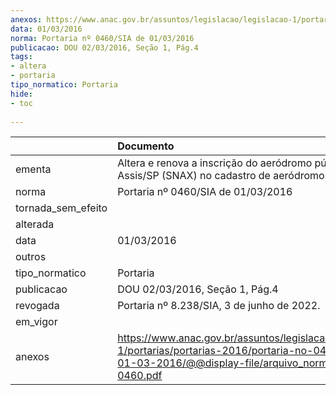 ```yaml
---
anexos: https://www.anac.gov.br/assuntos/legislacao/legislacao-1/portarias/portarias-2016/portaria-no-0460-sia-de-01-03-2016/@@display-file/arquivo_norma/PA2016-0460.pdf
data: 01/03/2016
norma: Portaria nº 0460/SIA de 01/03/2016
publicacao: DOU 02/03/2016, Seção 1, Pág.4
tags:
- altera
- portaria
tipo_normatico: Portaria
hide: 
- toc 
 
---
```


|                    | Documento                                                                                                                                                         |
|:-------------------|:------------------------------------------------------------------------------------------------------------------------------------------------------------------|
| ementa             | Altera e renova a inscrição do aeródromo público de Assis/SP (SNAX) no cadastro de aeródromos.                                                                    |
| norma              | Portaria nº 0460/SIA de 01/03/2016                                                                                                                                |
| tornada_sem_efeito |                                                                                                                                                                   |
| alterada           |                                                                                                                                                                   |
| data               | 01/03/2016                                                                                                                                                        |
| outros             |                                                                                                                                                                   |
| tipo_normatico     | Portaria                                                                                                                                                          |
| publicacao         | DOU 02/03/2016, Seção 1, Pág.4                                                                                                                                    |
| revogada           | Portaria nº 8.238/SIA, 3 de junho de 2022.                                                                                                                        |
| em_vigor           |                                                                                                                                                                   |
| anexos             | https://www.anac.gov.br/assuntos/legislacao/legislacao-1/portarias/portarias-2016/portaria-no-0460-sia-de-01-03-2016/@@display-file/arquivo_norma/PA2016-0460.pdf |